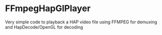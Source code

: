 # FFmpegHapGlPlayer
Very simple code to playback a HAP video file using FFMPEG for demuxing and HapDecode/OpenGL for decoding
